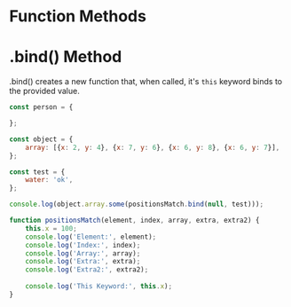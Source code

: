 # Function Methods

# .bind() Method

.bind() creates a new function that, when called, it's `this` keyword binds to the provided value.

```js
const person = {

};
```




```js
const object = {
    array: [{x: 2, y: 4}, {x: 7, y: 6}, {x: 6, y: 8}, {x: 6, y: 7}],
};

const test = {
    water: 'ok',
};

console.log(object.array.some(positionsMatch.bind(null, test)));

function positionsMatch(element, index, array, extra, extra2) {
    this.x = 100;
    console.log('Element:', element);
    console.log('Index:', index);
    console.log('Array:', array);
    console.log('Extra:', extra);
    console.log('Extra2:', extra2);
    
    console.log('This Keyword:', this.x);
}
```